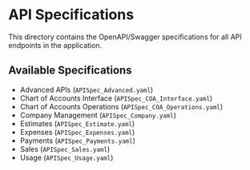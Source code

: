 # API Specifications

This directory contains the OpenAPI/Swagger specifications for all API endpoints in the application.

## Available Specifications

- Advanced APIs (`APISpec_Advanced.yaml`)
- Chart of Accounts Interface (`APISpec_COA_Interface.yaml`)
- Chart of Accounts Operations (`APISpec_COA_Operations.yaml`)
- Company Management (`APISpec_Company.yaml`)
- Estimates (`APISpec_Estimate.yaml`)
- Expenses (`APISpec_Expenses.yaml`)
- Payments (`APISpec_Payments.yaml`)
- Sales (`APISpec_Sales.yaml`)
- Usage (`APISpec_Usage.yaml`)
